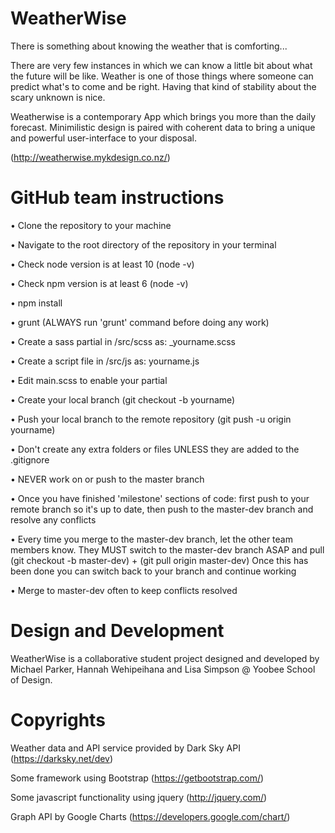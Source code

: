 # WeatherWise
There is something about knowing the weather that is comforting...

There are very few instances in which we can know a little bit about what the future will be like. Weather is one of those things where someone can predict what's to come and be right. Having that kind of stability about the scary unknown is nice.

Weatherwise is a contemporary App which brings you more than the daily forecast. Minimilistic design is paired with coherent data to bring a unique and powerful user-interface to your disposal.

(http://weatherwise.mykdesign.co.nz/)

# GitHub team instructions
• Clone the repository to your machine

• Navigate to the root directory of the repository in your terminal

• Check node version is at least 10 (node -v)

• Check npm version is at least 6 (node -v)

• npm install

• grunt (ALWAYS run 'grunt' command before doing any work)

• Create a sass partial in /src/scss as: _yourname.scss

• Create a script file in /src/js as: yourname.js

• Edit main.scss to enable your partial

• Create your local branch (git checkout -b yourname)

• Push your local branch to the remote repository (git push -u origin yourname)

• Don't create any extra folders or files UNLESS they are added to the .gitignore

• NEVER work on or push to the master branch

• Once you have finished 'milestone' sections of code: first push to your remote branch so it's up to date, then push to the master-dev branch and resolve any conflicts

• Every time you merge to the master-dev branch, let the other team members know. They MUST switch to the master-dev branch ASAP and pull (git checkout -b master-dev) + (git pull origin master-dev) Once this has been done you can switch back to your branch and continue working

• Merge to master-dev often to keep conflicts resolved

# Design and Development
WeatherWise is a collaborative student project designed and developed by Michael Parker, Hannah Wehipeihana and Lisa Simpson @ Yoobee School of Design.

# Copyrights
Weather data and API service provided by Dark Sky API (https://darksky.net/dev)

Some framework using Bootstrap (https://getbootstrap.com/)

Some javascript functionality using jquery (http://jquery.com/)

Graph API by Google Charts (https://developers.google.com/chart/)